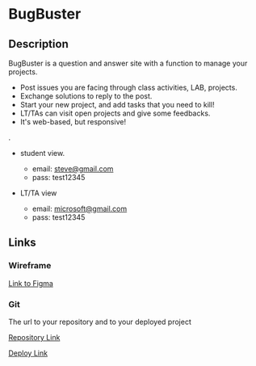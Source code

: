 # BugBuster

## Description

BugBuster is a question and answer site with a function to manage your projects. 

- Post issues you are facing through class activities, LAB, projects.
- Exchange solutions to reply to the post.
- Start your new project, and add tasks that you need to kill!
- LT/TAs can visit open projects and give some feedbacks.
- It's web-based, but responsive!  

<Test account>. 
- student view. 
    - email: steve@gmail.com
    - pass: test12345

- LT/TA view
    - email: microsoft@gmail.com
    - pass: test12345


## Links

### Wireframe

[Link to Figma](https://www.figma.com/file/hDh8hemrj112R2Ygyk5dBi/M2-Project-BugBuster?node-id=2%3A3) 

### Git

The url to your repository and to your deployed project

[Repository Link](https://github.com/sumi0820/bugbuster)

[Deploy Link](https://bugbuster2020.herokuapp.com/)

